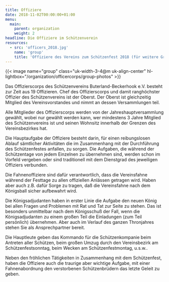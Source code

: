 ```yaml
---
title: Offiziere
date: 2018-11-02T00:00:00+01:00
menu:
  main:
    parent: organization
    weight: 2
headline: Die Offiziere im Schützenverein
resources:
  - src: 'officers_2018.jpg'
    name: 'group'
    title: 'Offiziere des Vereins zum Schützenfest 2018 (für weitere Gruppenbilder auf das Bild klicken)'
---
```


{{< image name="group" class="uk-width-3-4@m uk-align-center" hl-lightbox="/organization/officercorps/group-photos" >}}

Das Offizierscorps des Schützenvereins Buterland-Beckerhook e.V. besteht zur Zeit aus 19 Offizieren. 
Chef des Offizierscorps und damit ranghöchster Offizier des Schützenvereins ist der Oberst. 
Der Oberst ist gleichzeitig Mitglied des Vereinsvorstandes und nimmt an dessen Versammlungen teil.

Alle Mitglieder des Offizierscorps werden von der Jahreshauptversammlung gewählt, wobei nur gewählt werden kann, 
wer mindestens 3 Jahre Mitglied des Schützenvereins ist und seinen Wohnsitz innerhalb der Grenzen des Vereinsbezirkes hat.

Die Hauptaufgabe der Offiziere besteht darin, für einen reibungslosen Ablauf sämtlicher Aktivitäten die im Zusammenhang 
mit der Durchführung des Schützenfestes anfallen, zu sorgen.
Die Aufgaben, die während der Schützentage von jedem Einzelnen zu übernehmen sind, werden schon im Vorfeld vergeben 
oder sind traditionell mit dem Dienstgrad des jeweiligen Offiziers verbunden.

Die Fahnenoffiziere sind dafür verantwortlich, dass die Vereinsfahne während der Festtage zu allen offiziellen Anlässen 
getragen wird. Haben aber auch z.B. dafür Sorge zu tragen, daß die Vereinsfahne nach dem Königsball sicher aufbewahrt wird.

Die Königsadjudanten haben in erster Linie die Aufgabe den neuen König bei allen Fragen und Problemen mit Rat und Tat 
zur Seite zu stehen. Das ist besonders unmittelbar nach dem Königsschuß der Fall, wenn die Königsadjudanten zu einem 
großen Teil die Einladungen (zum Teil persönlich) übernehmen. Aber auch im Verlauf des ganzen Thronjahres stehen Sie 
als Ansprechpartner bereit.

Die Hauptleute geben das Kommando für die Schützenkompanie beim Antreten aller Schützen, beim großen Umzug durch den 
Vereinsbezirk am Schützenfestsonntag, beim Wecken am Schützenfestmontag, u.s.w..

Neben den fröhlichen Tätigkeiten in Zusammenhang mit dem Schützenfest, haben die Offiziere auch die traurige aber 
wichtige Aufgabe, mit einer Fahnenabordnung den verstorbenen Schützenbrüdern das letzte Geleit zu geben.

